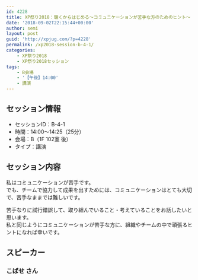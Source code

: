 ```yaml
---
id: 4228
title: XP祭り2018：聴くからはじめる～コミュニケーションが苦手な方のためのヒント～（こばせさん）
date: '2018-09-02T22:15:44+00:00'
author: semi
layout: post
guid: 'http://xpjug.com/?p=4228'
permalink: /xp2018-session-b-4-1/
categories:
    - XP祭り2018
    - XP祭り2018セッション
tags:
    - B会場
    - '【午後】14:00'
    - 講演
---
```


## セッション情報

- セッションID：B-4-1
- 時間：14:00～14:25（25分）
- 会場：B（1F 102室 後）
- タイプ：講演

## セッション内容

私はコミュニケーションが苦手です。  
でも、チームで協力して成果を出すためには、コミュニケーションはとても大切で、苦手なままでは難しいです。

苦手なりに試行錯誤して、取り組んでいること・考えていることをお話したいと思います。  
私と同じようにコミュニケーションが苦手な方に、組織やチームの中で頑張るヒントになれば幸いです。

## スピーカー

### こばせ さん